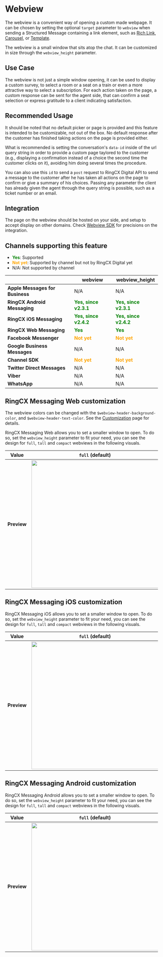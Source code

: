 # Webview

The webview is a convenient way of opening a custom made webpage. It can be chosen by setting the optional `target` parameter to `webview` when sending a Structured Message containing a link element, such as [Rich Link](../rich-link), [Carousel](../carousel), or [Template](../template).

The webview is a small window that sits atop the chat. It can be customized in size through the `webview_height` parameter.

## Use Case

The webview is not just a simple window opening, it can be used to display a custom survey, to select a room or a seat on a train or even a more attractive way to select a subscription. For each action taken on the page, a custom response can be sent for the agent side, that can confirm a seat selection or express gratitude to a client indicating satisfaction.

## Recommended Usage

It should be noted that no default picker or page is provided and this feature is intended to be customizable, not out of the box. No default response after the customer has finished taking actions on the page is provided either.

What is recommended is setting the conversation's `data-id` inside of the url query string in order to provide a custom page taylored to the customer (e.g., displaying a confirmation instead of a choice the second time the customer clicks on it), avoiding him doing several times the procedure.

You can also use this `id` to send a `post` request to RingCX Digital API to send a message to the customer after he has taken all actions on the page to confirm or give a summary of his choices. Passing any parameter the client has already given the agent through the query string is possible, such as a ticket number or an email.

## Integration

The page on the webview should be hosted on your side, and setup to accept display on other domains. Check [Webview SDK](../../structured-messages/webview-sdk) for precisions on the integration.

## Channels supporting this feature

* **<span style="color:green">Yes</span>**: Supported
* **<span style="color:orange">Not yet</span>**: Supported by channel but not by RingCX Digital yet
* N/A: Not supported by channel

| | **webview** | **webview_height** |
|-|-|-|
| **Apple Messages for Business** | N/A | N/A |
| **RingCX Android Messaging** | **<span style="color:green">Yes, since v2.3.1</span>** | **<span style="color:green">Yes, since v2.3.1</span>** |
| **RingCX iOS Messaging** | **<span style="color:green">Yes, since v2.4.2</span>** | **<span style="color:green">Yes, since v2.4.2</span>** |
| **RingCX Web Messaging** | **<span style="color:green">Yes</span>** | **<span style="color:green">Yes</span>** |
| **Facebook Messenger** | **<span style="color:orange">Not yet</span>** | **<span style="color:orange">Not yet</span>** |
| **Google Business Messages** | N/A | N/A |
| **Channel SDK** | **<span style="color:orange">Not yet</span>** | **<span style="color:orange">Not yet</span>** |
| **Twitter Direct Messages** | N/A | N/A |
| **Viber** | N/A | N/A |
| **WhatsApp** | N/A | N/A |

## RingCX Messaging Web customization

The webview colors can be changed with the `$webview-header-background-color`, and `$webview-header-text-color`. See the [Customization](../../web-messaging/customization) page for details.

RingCX Messaging Web allows you to set a smaller window to open. To do so, set the `webview_height` parameter to fit your need, you can see the design for `full`, `tall` and `compact` webviews in the following visuals.

| **Value** | **`full` (default)** | **`tall`** | **`compact`** |
|-|-|-|-|
| **Preview** | <img class="img-fluid" width="419" src="../../../img/web-messaging-webview-portrait.png"> | <img class="img-fluid" width="419" src="../../../img/web-messaging-webview-tall.png"> | <img class="img-fluid" width="419" src="../../../img/web-messaging-webview-compact.png"> |

## RingCX Messaging iOS customization

RingCX Messaging iOS allows you to set a smaller window to open. To do so, set the `webview_height` parameter to fit your need, you can see the design for `full`, `tall` and `compact` webviews in the following visuals.

| **Value** | **`full` (default)** | **`tall`** | **`compact`** |
|-|-|-|-|
| **Preview** | <img class="img-fluid" width="419" src="../../../img/ios-messaging-webview-full.jpg"> | <img class="img-fluid" width="419" src="../../../img/ios-messaging-webview-tall.jpg"> | <img class="img-fluid" width="419" src="../../../img/ios-messaging-webview-compact.jpg"> |

## RingCX Messaging Android customization

RingCX Messaging Android allows you to set a smaller window to open. To do so, set the `webview_height` parameter to fit your need, you can see the design for `full`, `tall` and `compact` webviews in the following visuals.

| **Value** | **`full` (default)** | **`tall`** | **`compact`** |
|-|-|-|-|
| **Preview** | <img class="img-fluid" width="419" src="../../../img/android-messaging-webview-full.jpg"> | <img class="img-fluid" width="419" src="../../../img/android-messaging-webview-tall.jpg"> | <img class="img-fluid" width="419" src="../../../img/android-messaging-webview-compact.jpg"> |
